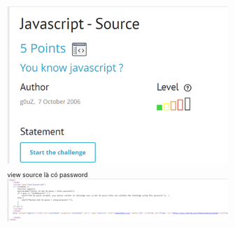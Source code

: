 ![image](../img_web_client/3.1.png)

view source là có password
![image](../img_web_client/3.2.png)
